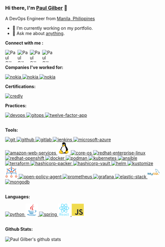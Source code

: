 ### Hi there, I'm [Paul Gilber](https://www.linkedin.com/in/paul-gilber/) 👋

A DevOps Engineer from [Manila, Philippines](https://g.co/kgs/xmdsSW)

- 🔭 I’m currently working on my portfolio.
- 💬 Ask me about [anything](https://github.com/paul-gilber/paul-gilber/issues).

**Connect with me :**
<p align="left" style="display:inline">
<!-- Linked In -->
<a href="https://www.linkedin.com/in/paul-gilber/" target="_blank">
  <img align="left" alt="Paul Gilber | LinkedIn" width="40" height="40"  src="https://www.vectorlogo.zone/logos/linkedin/linkedin-icon.svg" />
</a>
<!-- GitHub -->
<a href="https://github.com/paul-gilber" target="_blank">
  <img align="left" alt="Paul Gilber | GitHub" width="40" height="40"  src="https://upload.vectorlogo.zone/logos/github/images/47bfd2d4-712f-4dee-9315-f99c611b7598.svg" />
</a>
<!-- Upwork -->
<a href="https://www.upwork.com/freelancers/~01661e6f3b6e80ee4e" target="_blank">
  <img align="left" alt="Paul Gilber | Upwork" width="40" height="40"  src="https://www.vectorlogo.zone/logos/upwork/upwork-tile.svg" />
</a>
<!-- StackOverflow -->
<a href="https://stackoverflow.com/users/22839235/paul-gilber" target="_blank">
  <img align="left" alt="Paul Gilber | StackOverflow" width="40" height="40"  src="https://www.vectorlogo.zone/logos/stackoverflow/stackoverflow-icon.svg" />
</a>
</p>
<br/>
<br/>

**Companies I've worked for:**
<p align="left" style="display:inline">
  <!-- IBM -->
  <a href="https://www.linkedin.com/company/ibm/" target="_blank"> <img src="https://media.licdn.com/dms/image/D560BAQGiz5ecgpCtkA/company-logo_200_200/0/1688684715866/ibm_logo?e=1707350400&v=beta&t=JtPkWsBz07iBQZ-VG-7UWsza59O2K7xLMSOjZeWeuD4" alt="nokia" width="40" height="40"/> </a>
  <!-- ING -->
  <a href="https://www.linkedin.com/company/ing/" target="_blank"> <img src="https://media.licdn.com/dms/image/D4E0BAQEzlL9vyovZuw/company-logo_200_200/0/1691398577240/ing_logo?e=1707350400&v=beta&t=rBXkjCLgdSf2Hu_0SpiAMoWWBOkyEkmL_0rEJyDs6Q0" alt="nokia" width="40" height="40"/> </a>
  <!-- Nokia -->
  <a href="https://www.linkedin.com/company/nokia/" target="_blank"> <img src="https://media.licdn.com/dms/image/C4E0BAQGL8hpduEqGKQ/company-logo_200_200/0/1677420438777/nokia_logo?e=1707350400&v=beta&t=P2nIuxbRU8FOLYnZ7_Q_Hl4ytUQnhieENahiMvpZNcA" alt="nokia" width="40" height="40"/> </a>
</p>

**Certifications:**
<p align="left" style="display:inline">
  <!-- Credly -->
  <a href="https://www.credly.com/users/paul-gilber.963a6cc5" target="_blank"> <img src="https://images.credly.com/images/b685de69-03cf-402c-b8e3-62ecd0e2e949/large_blob.png" alt="credly" width="40" height="40"/> </a>
</p>

**Practices:**
<p align="left" style="display:inline">
  <!-- DevOps -->
  <a href="https://aws.amazon.com/devops/what-is-devops/" target="_blank"> <img src="https://cdn.worldvectorlogo.com/logos/devops-2.svg" alt="devops" width="40" height="40"/> </a>
  <!-- GitOps -->
  <a href="https://opengitops.dev/" target="_blank"> <img src="https://www.vectorlogo.zone/logos/git-scm/git-scm-icon.svg" alt="gitops" width="40" height="40"/> </a>
  <!-- Twelve-Factor App -->
  <a href="https://12factor.net/" target="_blank"> <img src="https://12factor.net/images/symbol.png" alt="twelve-factor-app" width="40" height="40"/> </a>
</p>
<br/>
<br/>

**Tools:**
<p align="left" style="display:inline">
  <!-- Git -->
  <a href="https://git-scm.com/" target="_blank"> <img src="https://www.vectorlogo.zone/logos/git-scm/git-scm-icon.svg" alt="git" width="40" height="40"/> </a>
  <!-- GitHub -->
  <a href="https://github.com/" target="_blank"> <img src="https://upload.vectorlogo.zone/logos/github/images/47bfd2d4-712f-4dee-9315-f99c611b7598.svg" alt="github" width="40" height="40"/> </a>
  <!-- Gitlab -->
  <a href="https://about.gitlab.com/" target="_blank"> <img src="https://www.vectorlogo.zone/logos/gitlab/gitlab-icon.svg" alt="gitlab" width="40" height="40"/> </a>  
  <!-- Jenkins -->
  <a href="https://www.jenkins.io/" target="_blank"> <img src="https://www.vectorlogo.zone/logos/jenkins/jenkins-icon.svg" alt="jenkins" width="40" height="40"/> </a>
  <!-- Microsoft Azure -->
  <a href="https://azure.microsoft.com/en-us" target="_blank"> <img src="https://www.vectorlogo.zone/logos/microsoft_azure/microsoft_azure-icon.svg" alt="microsoft-azure" width="40" height="40"/> </a>
  <!-- Amazon Web Services -->
  <a href="https://aws.amazon.com/" target="_blank"> <img src="https://www.vectorlogo.zone/logos/amazon_aws/amazon_aws-icon.svg" alt="amazon-web-services" width="40" height="40"/> </a>
  <!-- Linux -->
  <a href="https://www.linux.org/" target="_blank"> <img src="https://raw.githubusercontent.com/devicons/devicon/master/icons/linux/linux-original.svg" alt="linux" width="40" height="40"/> </a>  
  <!-- CoreOS -->
  <a href="https://fedoraproject.org/coreos/" target="_blank"> <img src="https://www.vectorlogo.zone/logos/coreos/coreos-icon.svg" alt="core-os" width="40" height="40"/> </a>
  <!-- Red Hat Enterprise Linux -->
  <a href="https://access.redhat.com/products/red-hat-enterprise-linux/" target="_blank"> <img src="https://upload.wikimedia.org/wikipedia/commons/d/d8/Red_Hat_logo.svg" alt="redhat-enterprise-linux" width="40" height="40"/> </a>
  <!-- Red Hat OpenShift -->
  <a href="https://www.redhat.com/en/technologies/cloud-computing/openshift" target="_blank"> <img src="https://www.vectorlogo.zone/logos/openshift/openshift-icon.svg" alt="redhat-openshift" width="40" height="40"/> </a>  
  <!-- Docker -->
  <a href="https://www.docker.com/" target="_blank"> <img src="https://www.vectorlogo.zone/logos/docker/docker-tile.svg" alt="docker" width="40" height="40"/> </a>
  <!-- Podman -->
  <a href="https://podman.io/" target="_blank"> <img src="https://podman.io/logos/optimized/podman-3-logo-95w-90h.webp" alt="podman" width="40" height="40"/> </a>
  <!-- Kubernetes -->
  <a href="https://kubernetes.io/" target="_blank"> <img src="https://www.vectorlogo.zone/logos/kubernetes/kubernetes-icon.svg" alt="kubernetes" width="40" height="40"/> </a>
  <!-- Ansible -->
  <a href="https://www.ansible.com/" target="_blank"> <img src="https://www.vectorlogo.zone/logos/ansible/ansible-icon.svg" alt="ansible" width="40" height="40"/> </a>
  <!-- Terraform -->
  <a href="https://www.terraform.io/" target="_blank"> <img src="https://www.vectorlogo.zone/logos/terraformio/terraformio-icon.svg" alt="terraform" width="40" height="40"/> </a>
  <!-- Hashicorp Packer -->
  <a href="https://www.packer.io/" target="_blank"> <img src="https://www.vectorlogo.zone/logos/packerio/packerio-icon.svg" alt="hashicorp-packer" width="40" height="40"/> </a>
  <!-- Hashicorp Vault -->
  <a href="https://www.vaultproject.io/" target="_blank"> <img src="https://d1q6f0aelx0por.cloudfront.net/product-logos/library-vault-logo.png" alt="hashicorp-vault" width="40" height="40"/> </a>
  <!-- Helm -->
  <a href="https://helm.sh/" target="_blank"> <img src="https://www.vectorlogo.zone/logos/helmsh/helmsh-icon.svg" alt="helm" width="40" height="40"/> </a>
  <!-- Kustomize -->
  <a href="https://kustomize.io/" target="_blank"> <img src="https://res.cloudinary.com/canonical/image/fetch/f_auto,q_auto,fl_sanitize,w_60,h_60/https://dashboard.snapcraft.io/site_media/appmedia/2020/06/kustomize.png" alt="kustomize" width="40" height="40"/> </a>
  <!-- Kyverno -->
  <a href="https://kyverno.io/" target="_blank"> <img src="https://raw.githubusercontent.com/cncf/artwork/master/projects/kyverno/icon/color/kyverno-icon-color.svg" alt="kyverno" width="40" height="40"/> </a>
  <!-- Open Policy Agent -->
  <a href="https://www.openpolicyagent.org/" target="_blank"> <img src="https://www.vectorlogo.zone/logos/openpolicyagent/openpolicyagent-icon.svg" alt="open-policy-agent" width="40" height="40"/> </a>
  <!-- Prometheus -->
  <a href="https://prometheus.io/" target="_blank"> <img src="https://www.vectorlogo.zone/logos/prometheusio/prometheusio-icon.svg" alt="prometheus" width="40" height="40"/> </a>
  <!-- Grafana -->
  <a href="https://grafana.com/" target="_blank"> <img src="https://www.vectorlogo.zone/logos/grafana/grafana-icon.svg" alt="grafana" width="40" height="40"/> </a>
  <!-- Elastic Stack -->
  <a href="https://www.elastic.co/" target="_blank"> <img src="https://www.vectorlogo.zone/logos/elastic/elastic-icon.svg" alt="elastic-stack" width="40" height="40"/> </a>
  <!-- MySQL -->
  <a href="https://www.mysql.com/" target="_blank"> <img src="https://raw.githubusercontent.com/devicons/devicon/master/icons/mysql/mysql-original-wordmark.svg" alt="mysql" width="40" height="40"/> </a>
  <!-- MongoDB -->
  <a href="https://www.mongodb.com/" target="_blank"> <img src="https://www.vectorlogo.zone/logos/mongodb/mongodb-icon.svg" alt="mongodb" width="40" height="40"/> </a>
</p>
<br/>
<br/>

**Languages:**
<p align="left" style="display:inline">
  <!-- Python -->
  <a href="https://www.python.org/" target="_blank"> <img src="https://www.vectorlogo.zone/logos/python/python-icon.svg" alt="python" width="40" height="40"/> </a>
  <!-- Java -->
  <a href="https://www.java.com" target="_blank"> <img src="https://raw.githubusercontent.com/devicons/devicon/master/icons/java/java-original.svg" alt="java" width="40" height="40"/> </a> 
  <!-- Spring -->
  <a href="https://spring.io/" target="_blank"> <img src="https://www.vectorlogo.zone/logos/springio/springio-icon.svg" alt="spring" width="40" height="40"/> </a>
  <!-- React -->
  <a href="https://reactjs.org/" target="_blank"> <img src="https://raw.githubusercontent.com/devicons/devicon/master/icons/react/react-original-wordmark.svg" alt="react" width="40" height="40"/> </a>  
  <!-- JavaScript -->
  <a href="https://developer.mozilla.org/en-US/docs/Web/JavaScript" target="_blank"> <img src="https://raw.githubusercontent.com/devicons/devicon/master/icons/javascript/javascript-original.svg" alt="javascript" width="40" height="40"/> </a>  
</p>
<br/>
<br/>

**Github Stats:**
<p>
  <img align="center" src="https://github-readme-stats.vercel.app/api?username=paul-gilber&show_icons=true&include_all_commits=true&theme=dark" alt="Paul Gilber's github stats" />
</p>
<!--
**paul-gilber/paul-gilber** is a ✨ _special_ ✨ repository because its `README.md` (this file) appears on your GitHub profile.

Here are some ideas to get you started:

- 🔭 I’m currently working on ...
- 🌱 I’m currently learning ...
- 👯 I’m looking to collaborate on ...
- 🤔 I’m looking for help with ...
- 💬 Ask me about ...
- 📫 How to reach me: ...
- 😄 Pronouns: ...
- ⚡ Fun fact: ...
-->
